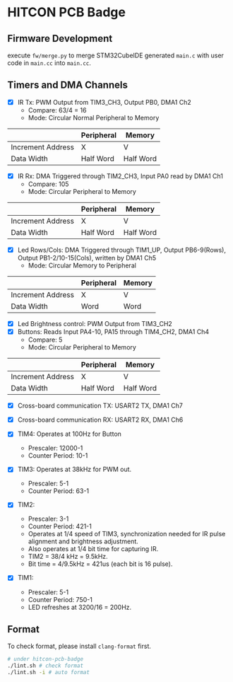 # HITCON PCB Badge

## Firmware Development

execute `fw/merge.py` to merge STM32CubeIDE generated `main.c` with user code in `main.cc` into `main.cc`.

## Timers and DMA Channels
- [x] IR Tx: PWM Output from TIM3_CH3, Output PB0, DMA1 Ch2
  * Compare: 63/4 = 16
  * Mode: Circular Normal Peripheral to Memory

|                   | Peripheral | Memory    |
| ----------------- | ---------- | --------- |
| Increment Address | X          | V         |
| Data Width        | Half Word  | Half Word |
- [x] IR Rx: DMA Triggered through TIM2_CH3, Input PA0 read by DMA1 Ch1
  * Compare: 105
  * Mode: Circular Peripheral to Memory

|                   | Peripheral | Memory    |
| ----------------- | ---------- | --------- |
| Increment Address | X          | V         |
| Data Width        | Half Word  | Half Word |
- [x] Led Rows/Cols: DMA Triggered through TIM1_UP, Output PB6-9(Rows), Output PB1-2/10-15(Cols), written by DMA1 Ch5 
  * Mode: Circular Memory to Peripheral
  
|                   | Peripheral | Memory |
| ----------------- | ---------- | ------ |
| Increment Address | X          | V      |
| Data Width        | Word       | Word   |
- [x] Led Brightness control: PWM Output from TIM3_CH2
- [x] Buttons: Reads Input PA4-10, PA15 through TIM4_CH2, DMA1 Ch4
  * Compare: 5
  * Mode: Circular Peripheral to Memory
  
|                   | Peripheral | Memory    |
| ----------------- | ---------- | --------- |
| Increment Address | X          | V         |
| Data Width        | Half Word  | Half Word |
- [x] Cross-board communication TX: USART2 TX, DMA1 Ch7
- [x] Cross-board communication RX: USART2 RX, DMA1 Ch6

- [x] TIM4: Operates at 100Hz for Button
  * Prescaler: 12000-1
  * Counter Period: 10-1
- [x] TIM3: Operates at 38kHz for PWM out.
  * Prescaler: 5-1
  * Counter Period: 63-1
- [x] TIM2:
  * Prescaler: 3-1
  * Counter Period: 421-1
  * Operates at 1/4 speed of TIM3, synchronization needed for IR pulse alignment and brightness adjustment.
  * Also operates at 1/4 bit time for capturing IR.
  * TIM2 = 38/4 kHz = 9.5kHz.
  * Bit time = 4/9.5kHz = 421us (each bit is 16 pulse).
- [x] TIM1:
  * Prescaler: 5-1
  * Counter Period: 750-1
  * LED refreshes at 3200/16 = 200Hz.
  
## Format

To check format, please install `clang-format` first.

```sh
# under hitcon-pcb-badge
./lint.sh # check format
./lint.sh -i # auto format
```